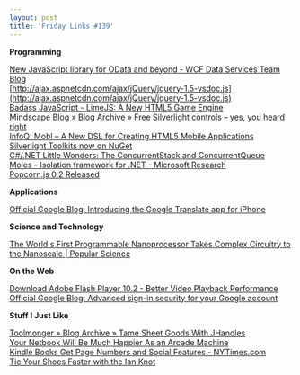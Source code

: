 ```yaml
---
layout: post
title: 'Friday Links #139'
---
```

**Programming**

[New JavaScript library for OData and beyond - WCF Data Services Team Blog](http://blogs.msdn.com/b/astoriateam/archive/2011/02/08/new-javascript-library-for-odata-and-beyond.aspx)   
[http://ajax.aspnetcdn.com/ajax/jQuery/jquery-1.5-vsdoc.js](http://ajax.aspnetcdn.com/ajax/jQuery/jquery-1.5-vsdoc.js)   
[Badass JavaScript - LimeJS: A New HTML5 Game Engine](http://badassjs.com/post/3200945950/limejs)   
[Mindscape Blog » Blog Archive » Free Silverlight controls – yes, you heard right ](http://www.mindscapehq.com/blog/index.php/2011/02/01/free-silverlight-controls-yes-you-heard-right/)   
[InfoQ: Mobl – A New DSL for Creating HTML5 Mobile Applications](http://www.infoq.com/news/2011/02/Mobl)   
[Silverlight Toolkits now on NuGet](http://timheuer.com/blog/archive/2011/02/10/silverlight-toolkit-available-on-nuget.aspx?utm_source=feedburner&utm_medium=feed&utm_campaign=Feed%3A+timheuer+%28Method+%7E+of+%7E+failed+by+Tim+Heuer%29)   
[C#/.NET Little Wonders: The ConcurrentStack and ConcurrentQueue](http://geekswithblogs.net/BlackRabbitCoder/archive/2011/02/10/c.net-little-wonders-the-concurrent-collections-1-of-3.aspx)   
[Moles - Isolation framework for .NET - Microsoft Research](http://research.microsoft.com/en-us/projects/moles/)   
[Popcorn.js 0.2 Released](http://weblog.bocoup.com/popcorn-js-0-2-released?utm_source=javascriptweekly&utm_medium=email)

**Applications**

[Official Google Blog: Introducing the Google Translate app for iPhone](http://googleblog.blogspot.com/2011/02/introducing-google-translate-app-for.html?utm_source=feedburner&utm_medium=feed&utm_campaign=Feed%3A+blogspot%2FMKuf+%28Official+Google+Blog%29)

**Science and Technology**

[The World's First Programmable Nanoprocessor Takes Complex Circuitry to the Nanoscale | Popular Science](http://www.popsci.com/science/article/2011-02/worlds-first-programmable-nanoprocessor-takes-complex-circuitry-nanoscale)

**On the Web**

[Download Adobe Flash Player 10.2 - Better Video Playback Performance](http://www.labnol.org/software/download-adobe-flash-player/18646/)   
[Official Google Blog: Advanced sign-in security for your Google account](http://googleblog.blogspot.com/2011/02/advanced-sign-in-security-for-your.html?utm_source=feedburner&utm_medium=feed&utm_campaign=Feed%3A+blogspot%2FMKuf+%28Official+Google+Blog%29)

**Stuff I Just Like**

[Toolmonger » Blog Archive » Tame Sheet Goods With JHandles](http://toolmonger.com/2011/02/03/tame-sheet-goods-with-jhandles/)   
[Your Netbook Will Be Much Happier As an Arcade Machine](http://gizmodo.com/5748222/your-netbook-will-be-much-happier-as-an-arcade-machine?utm_source=feedburner&utm_medium=feed&utm_campaign=Feed%3A+lifehacker%2Ffull+%28Lifehacker%29)   
[Kindle Books Get Page Numbers and Social Features - NYTimes.com](http://gadgetwise.blogs.nytimes.com/2011/02/07/kindle-books-get-page-numbers-and-social-features/)   
[Tie Your Shoes Faster with the Ian Knot](http://lifehacker.com/#!5757932/tie-your-shoes-faster-with-the-ian-knot)
